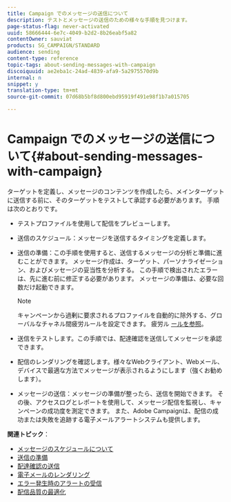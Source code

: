 ```yaml
---
title: Campaign でのメッセージの送信について
description: テストとメッセージの送信のための様々な手順を見つけます。
page-status-flag: never-activated
uuid: 58666444-6e7c-4049-b2d2-8b26eabf5a82
contentOwner: sauviat
products: SG_CAMPAIGN/STANDARD
audience: sending
content-type: reference
topic-tags: about-sending-messages-with-campaign
discoiquuid: ae2eba1c-24ad-4839-afa9-5a2975570d9b
internal: n
snippet: y
translation-type: tm+mt
source-git-commit: 07d68b5bf8d800ebd95919f491e98f1b7a015705

---
```



# Campaign でのメッセージの送信について{#about-sending-messages-with-campaign}

ターゲットを定義し、メッセージのコンテンツを作成したら、メインターゲットに送信する前に、そのターゲットをテストして承認する必要があります。 手順は次のとおりです。

* テストプロファイルを使用して配信をプレビューします。
* 送信のスケジュール：メッセージを送信するタイミングを定義します。
* 送信の準備：この手順を使用すると、送信するメッセージの分析と準備に進むことができます。 メッセージ作成は、ターゲット、パーソナライゼーション、およびメッセージの妥当性を分析する。 この手順で検出されたエラーは、先に進む前に修正する必要があります。 メッセージの準備は、必要な回数だけ起動できます。

   >[!NOTE]
   >
   >キャンペーンから過剰に要求されるプロファイルを自動的に除外する、グローバルなチャネル間疲労ルールを設定できます。 疲労ル [ールを参照](../../administration/using/fatigue-rules.md)。

* 送信をテストします。この手順では、配達確認を送信してメッセージを承認できます。
* 配信のレンダリングを確認します。様々なWebクライアント、Webメール、デバイスで最適な方法でメッセージが表示されるようにします（強くお勧めします）。
* メッセージの送信：メッセージの準備が整ったら、送信を開始できます。 その後、アクセスログとレポートを使用して、メッセージ配信を監視し、キャンペーンの成功度を測定できます。 また、Adobe Campaignは、配信の成功または失敗を追跡する電子メールアラートシステムも提供します。

**関連トピック**：

* [メッセージのスケジュールについて](../../sending/using/about-scheduling-messages.md)
* [送信の準備](../../sending/using/preparing-the-send.md)
* [配達確認の送信](../../sending/using/sending-proofs.md)
* [電子メールのレンダリング](../../sending/using/email-rendering.md)
* [エラー発生時のアラートの受信](../../sending/using/receiving-alerts-when-failures-happen.md)
* [配信品質の最適化](../../sending/using/about-deliverability.md)

